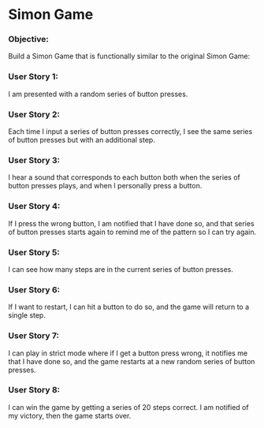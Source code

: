 # Simon Game

### Objective:
Build a Simon Game that is functionally similar to the original Simon Game:

### User Story 1:
I am presented with a random series of button presses.

### User Story 2:
Each time I input a series of button presses correctly, I see the same series of button presses but with an additional step.

### User Story 3:
I hear a sound that corresponds to each button both when the series of button presses plays, and when I personally press a button.

### User Story 4:
If I press the wrong button, I am notified that I have done so, and that series of button presses starts again to remind me of the pattern so I can try again.

### User Story 5:
I can see how many steps are in the current series of button presses.

### User Story 6:
If I want to restart, I can hit a button to do so, and the game will return to a single step.

### User Story 7:
I can play in strict mode where if I get a button press wrong, it notifies me that I have done so, and the game restarts at a new random series of button presses.

### User Story 8:
I can win the game by getting a series of 20 steps correct. I am notified of my victory, then the game starts over.
